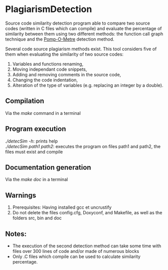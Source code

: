 # PlagiarismDetection
Source code similarity detection program able to compare two source codes (written in C files which can compile) and evaluate the percentage of similarity between them using two different methods: the function call graph technique and the [Pomp-O-Metre](https://hal.archives-ouvertes.fr/hal-01066127/document) detection method.

Several code source plagiarism methods exist. This tool considers five of them when evaluating the similarity of two source codes:
1. Variables and functions renaming,
2. Moving independant code snippets,
3. Adding and removing comments in the source code,
4. Changing the code indentation,
5. Alteration of the type of variables (e.g. replacing an integer by a double).

## Compilation
Via the *make* command in a terminal

## Program execution
*./detecSim -h*: prints help  
*./detecSim path1 path2*: executes the program on files path1 and path2, the files must exist and compile

## Documentation generation
Via the *make doc* in a terminal
 
## Warnings
1. Prerequisites: Having installed gcc et uncrustify
2. Do not delete the files config.cfg, Doxyconf, and Makefile, as well as the folders src, bin and doc

## Notes:
- The execution of the second detection method can take some time with files over 300 lines of code and/or made of numerous blocks
- Only .C files which compile can be used to calculate similarity percentage.
